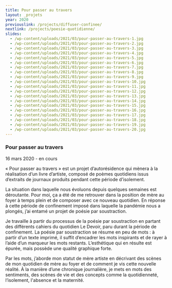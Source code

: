 ```yaml
---
title: Pour passer au travers
layout: _projets
year: 2020
previouslink: /projects/diffuser-confinee/
nextlink: /projects/poesie-quotidienne/
slides:
  - /wp-content/uploads/2021/03/pour-passer-au-travers-1.jpg
  - /wp-content/uploads/2021/03/pour-passer-au-travers-2.jpg
  - /wp-content/uploads/2021/03/pour-passer-au-travers-3.jpg
  - /wp-content/uploads/2021/03/pour-passer-au-travers-4.jpg
  - /wp-content/uploads/2021/03/pour-passer-au-travers-5.jpg
  - /wp-content/uploads/2021/03/pour-passer-au-travers-6.jpg
  - /wp-content/uploads/2021/03/pour-passer-au-travers-7.jpg
  - /wp-content/uploads/2021/03/pour-passer-au-travers-8.jpg
  - /wp-content/uploads/2021/03/pour-passer-au-travers-9.jpg
  - /wp-content/uploads/2021/03/pour-passer-au-travers-10.jpg
  - /wp-content/uploads/2021/03/pour-passer-au-travers-11.jpg
  - /wp-content/uploads/2021/03/pour-passer-au-travers-12.jpg
  - /wp-content/uploads/2021/03/pour-passer-au-travers-13.jpg
  - /wp-content/uploads/2021/03/pour-passer-au-travers-14.jpg
  - /wp-content/uploads/2021/03/pour-passer-au-travers-15.jpg
  - /wp-content/uploads/2021/03/pour-passer-au-travers-16.jpg
  - /wp-content/uploads/2021/03/pour-passer-au-travers-17.jpg
  - /wp-content/uploads/2021/03/pour-passer-au-travers-18.jpg
  - /wp-content/uploads/2021/03/pour-passer-au-travers-19.jpg
  - /wp-content/uploads/2021/03/pour-passer-au-travers-20.jpg
---
```

<div class="one_half">
  <h3>Pour passer au travers</h3>
  <p>16 mars 2020 - en cours</p>
  <p>« Pour passer au travers » est un projet d’autorésidence qui mènera à la réalisation d’un livre d’artiste, composé de poèmes quotidiens issus d’extraits de journaux produits pendant cette période d’isolement.</p>
  <p>La situation dans laquelle nous évoluons depuis quelques semaines est déroutante. Pour moi, ça a été de me retrouver dans la position de mère au foyer à temps plein et de composer avec ce nouveau quotidien. En réponse à cette période de confinement imposé dans laquelle la pandémie nous a plongés, j’ai entamé un projet de poésie par soustraction.</p>
  <p>Je travaille à partir du processus de la poésie par soustraction en partant des différents cahiers du quotidien Le Devoir, paru durant la période de confinement. La poésie par soustraction se résume en peu de mots : à partir d’un texte imprimé, il suffit d’encadrer les mots inspirants et de rayer à l’aide d’un marqueur les mots restants.  L’esthétique qui en résulte est épurée, mais possède une qualité graphique forte.</p>
  <p>Par les mots, j’aborde mon statut de mère artiste en décrivant des scènes de mon quotidien de mère au foyer et de comment je vis cette nouvelle réalité. À la manière d’une chronique journalière, je mets en mots des sentiments, des scènes de vie et des concepts comme la quotidienneté, l’isolement, l'absence et la maternité.</p>
 </div>
